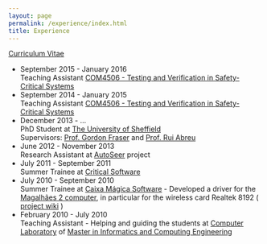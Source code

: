 ```yaml
---
layout: page
permalink: /experience/index.html
title: Experience
---
```


<a href="cv.pdf"><i class="icon-pdf"></i> Curriculum Vitae</a>

* September 2015 - January 2016 <br/>
Teaching Assistant [COM4506 - Testing and Verification in Safety-Critical Systems](http://www.dcs.shef.ac.uk/intranet/teaching/public/modules/level4/com4506.html)
* September 2014 - January 2015 <br/>
Teaching Assistant [COM4506 - Testing and Verification in Safety-Critical Systems](http://www.dcs.shef.ac.uk/intranet/teaching/public/modules/level4/com4506.html)
* December 2013 - ... <br/>
PhD Student at [The University of Sheffield](http://www.sheffield.ac.uk/) <br/>
Supervisors: [Prof. Gordon Fraser](http://staffwww.dcs.shef.ac.uk/people/G.Fraser/) and [Prof. Rui Abreu](http://paginas.fe.up.pt/~rma)
* June 2012 - November 2013 <br/>
Research Assistant at [AutoSeer](http://autoseer.fe.up.pt/) project
* July 2011 - September 2011 <br/>
Summer Trainee at [Critical Software](http://www.criticalsoftware.com/)
* July 2010 - September 2010 <br/>
Summer Trainee at [Caixa Mágica Software](http://www.caixamagica.pt/) - Developed a driver for the [Magalhães 2 computer](http://pt.wikipedia.org/wiki/Port%C3%A1til_Magalh%C3%A3es), in particular for the wireless card Realtek 8192 ( [project wiki](http://contribsoft.caixamagica.pt/wiki/realtekHostAp) )
* February 2010 - July 2010 <br/>
Teaching Assistant - Helping and guiding the students at [Computer Laboratory](http://sigarra.up.pt/feup/en/UCURR_GERAL.FICHA_UC_VIEW?pv_ocorrencia_id=333115) of [Master in Informatics and Computing Engineering](http://sigarra.up.pt/feup/en/CUR_GERAL.CUR_VIEW?pv_ano_lectivo=2013&pv_origem=CUR&pv_tipo_cur_sigla=MI&pv_curso_id=742)

